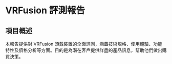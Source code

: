 # VRFusion 評測報告

## 項目概述
本報告提供對 VRFusion 頭戴裝置的全面評測，涵蓋技術規格、使用體驗、功能特性及價格分析等方面。目的是為潛在客戶提供詳盡的產品訊息，幫助他們做出購買決策。